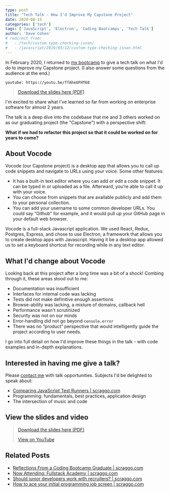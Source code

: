 ```yaml
---
type: post
title: "Tech Talk - How I'd Improve My Capstone Project"
date: 2020-08-15
categories: ['tech']
tags: ['JavaScript', 'Electron', 'Coding Bootcamps', 'Tech Talk']
author: 'Dave Cohen'
# redirect_from:
#   - /tech/custom-type-checking-isnan/
#   - /javascript/2019/03/22/custom-type-checking-isnan.html
---
```


In February 2020, I returned to [my bootcamp](https://www.fullstackacademy.com/) to give a tech talk on what I'd do to improve my Capstone project. (I also answer some questions from the audience at the end.)

`youtube: https://youtu.be/ffAheUFHT68`

> [Download the slides here (PDF)](./VoCode-Presentation-FSA-200218-public.pdf)

I'm excited to share what I've learned so far from working on enterprise software for almost 2 years.

The talk is a deep dive into the codebase that me and 3 others worked on as our graduating project (the "Capstone") with a perspective shift:

**What if we had to refactor this project so that it could be worked on for years to come?**

## About Vocode

Vocode (our Capstone project) is a desktop app that allows you to call up code snippets and navigate to URLs using your voice. Some other features:

- It has a built-in text editor where you can add or edit a code snippet. It can be typed in or uploaded as a file. Afterward, you’re able to call it up with your voice.
- You can choose from snippets that are available publicly and add them to your personal collection.
- You can add your username to some common developer URLs. You could say “Github” for example, and it would pull up your GitHub page in your default web browser.

Vocode is a full-stack Javascript application. We used React, Redux, Postgres, Express, and chose to use Electron, a framework that allows you to create desktop apps with Javascript. Having it be a desktop app allowed us to set a keyboard shortcut for recording while in any text editor.

## What I'd change about Vocode

Looking back at this project after a long time was a bit of a shock! Combing through it, these areas stood out to me:

- Documentation was insufficient
- Interfaces for internal code was lacking
- Tests did not make definitive enough assertions
- Browse-ability was lacking, a mixture of domains, callback hell
- Performance wasn't scrutinized
- Security was not on our minds
- Error-handling did not go beyond `console.error`
- There was no “product” perspective that would intelligently guide the project according to user needs.

I go into full detail on how I'd improve these things in the talk - with code examples and in-depth explanations.

## Interested in having me give a talk?

Please [contact me](/contact) with talk opportunities. Subjects I'd be delighted to speak about:

- [Comparing JavaScript Test Runners | scraggo.com](/comparing-javascript-test-runners/)
- Programming: fundamentals, best practices, application design
- The intersection of music and code

## View the slides and video

> [Download the slides here (PDF)](./VoCode-Presentation-FSA-200218-public.pdf)
>
> [View on YouTube](https://youtu.be/ffAheUFHT68)

## Related Posts

- [Reflections From a Coding Bootcamp Graduate | scraggo.com](/reflections-coding-bootcamp/)
- [Now Attending: Fullstack Academy | scraggo.com](/now-attending-fullstack/)
- [Should junior developers work with recruiters? | scraggo.com](/recruiters-and-junior-devs/)
- [How to ace your initial programming job screen | scraggo.com](/prepare-for-initial-screens/)
